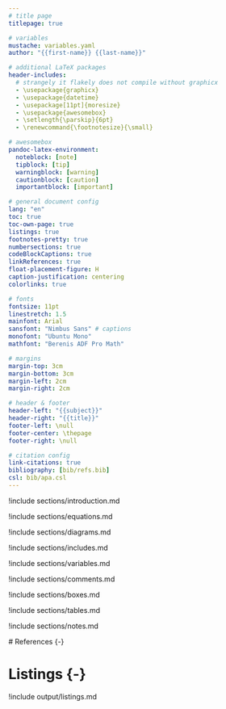 ```yaml
---
# title page
titlepage: true

# variables
mustache: variables.yaml
author: "{{first-name}} {{last-name}}"

# additional LaTeX packages
header-includes:
  # strangely it flakely does not compile without graphicx
  - \usepackage{graphicx}
  - \usepackage{datetime}
  - \usepackage[11pt]{moresize}
  - \usepackage{awesomebox}
  - \setlength{\parskip}{6pt}
  - \renewcommand{\footnotesize}{\small}

# awesomebox
pandoc-latex-environment:
  noteblock: [note]
  tipblock: [tip]
  warningblock: [warning]
  cautionblock: [caution]
  importantblock: [important]

# general document config
lang: "en"
toc: true
toc-own-page: true
listings: true
footnotes-pretty: true
numbersections: true
codeBlockCaptions: true
linkReferences: true
float-placement-figure: H
caption-justification: centering
colorlinks: true

# fonts
fontsize: 11pt
linestretch: 1.5
mainfont: Arial
sansfont: "Nimbus Sans" # captions
monofont: "Ubuntu Mono"
mathfont: "Berenis ADF Pro Math"

# margins
margin-top: 3cm
margin-bottom: 3cm
margin-left: 2cm
margin-right: 2cm

# header & footer
header-left: "{{subject}}"
header-right: "{{title}}"
footer-left: \null
footer-center: \thepage
footer-right: \null

# citation config
link-citations: true
bibliography: [bib/refs.bib]
csl: bib/apa.csl
---
```


<!-- markdownlint-disable-file MD041 -->

<!-- sections-start -->

!include sections/introduction.md

!include sections/equations.md

!include sections/diagrams.md

!include sections/includes.md

!include sections/variables.md

!include sections/comments.md

!include sections/boxes.md

!include sections/tables.md

!include sections/notes.md

<!-- sections-end -->

<div id="refs">
# References {-}
</div>

# Listings {-}

!include output/listings.md
